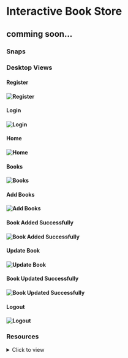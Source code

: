 # Interactive Book Store


## comming soon...


### Snaps

### Desktop Views

#### Register

#### ![Register](https://res.cloudinary.com/dx8csuvrh/image/upload/v1705162825/Books/Screenshot_435_demoil.png)

#### Login

#### ![Login](https://res.cloudinary.com/dx8csuvrh/image/upload/v1705162825/Books/Screenshot_436_e4u8w7.png)

#### Home

#### ![Home](https://res.cloudinary.com/dx8csuvrh/image/upload/v1705166921/Books/Screenshot_447_wfjzne.png)

#### Books

#### ![Books](https://res.cloudinary.com/dx8csuvrh/image/upload/v1705162827/Books/Screenshot_437_u8qqkp.png)

#### Add Books

#### ![Add Books](https://res.cloudinary.com/dx8csuvrh/image/upload/v1705162826/Books/Screenshot_442_e7ekrr.png)

#### Book Added Successfully

#### ![Book Added Successfully](https://res.cloudinary.com/dx8csuvrh/image/upload/v1705162825/Books/Screenshot_446_m7pfyv.png)

#### Update Book

#### ![Update Book](https://res.cloudinary.com/dx8csuvrh/image/upload/v1705162827/Books/Screenshot_440_q4oeqo.png)

#### Book Updated Successfully

#### ![Book Updated Successfully](https://res.cloudinary.com/dx8csuvrh/image/upload/v1705162828/Books/Screenshot_441_dyfi9r.png)

#### Logout

#### ![Logout](https://res.cloudinary.com/dx8csuvrh/image/upload/v1705162827/Books/Screenshot_438_efmhpu.png)

### Resources

<details>
  
<summary>Click to view</summary>

- https://www.amazon.in/Books

- https://www.goodreads.com/

</details>




